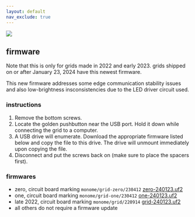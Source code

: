 ```yaml
---
layout: default
nav_exclude: true
---
```


![](images/2022-grid-firmware.jpg)

## firmware

Note that this is only for grids made in 2022 and early 2023. grids shipped on or after January 23, 2024 have this newest firmware.

This new firmware addresses some edge communication stability issues and also low-brightness insconsistencies due to the LED driver circuit used.

### instructions

1. Remove the bottom screws.
2. Locate the golden pushbutton near the USB port. Hold it down while connecting the grid to a computer.
3. A USB drive will enumerate. Download the appropriate firmware listed below and copy the file to this drive. The drive will unmount immediately upon copying the file.
4. Disconnect and put the screws back on (make sure to place the spacers first).

### firmwares

- zero, circuit board marking `monome/grid-zero/230412` [zero-240123.uf2](zero-240123.uf2)
- one, circuit board marking `monome/grid-one/230412` [one-240123.uf2](one-240123.uf2)
- late 2022, circuit board marking `monome/grid/220914` [grid-240123.uf2](grid-240123.uf2)
- all others do not require a firmware update
